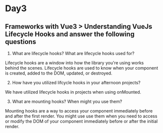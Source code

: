 # Day3
## Frameworks with Vue3 > Understanding VueJs Lifecycle Hooks and answer the following questions

1. What are lifecycle hooks? What are lifecycle hooks used for?

Lifecycle hooks are a window into how the library you're using works behind the scenes. Lifecycle hooks are used to know when your component is created, added to the DOM, updated, or destroyed.

2. How have you utilized lifcycle hooks in your afternoon projects?

We have utilized lifecycle hooks in projects when using onMounted.

3. What are mounting hooks? When might you use them?

 Mounting hooks are a way to access your component immediately before and after the first render. You might use use them when you need to access or modify the DOM of your component immediately before or after the initial render.